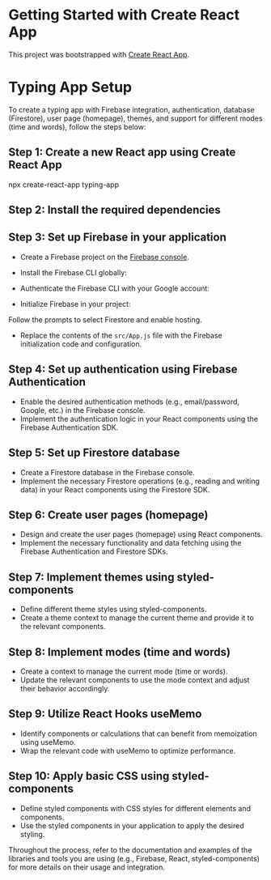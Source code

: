 # Getting Started with Create React App

This project was bootstrapped with [Create React App](https://github.com/facebook/create-react-app).

# Typing App Setup

To create a typing app with Firebase integration, authentication, database (Firestore), user page (homepage), themes, and support for different modes (time and words), follow the steps below:

## Step 1: Create a new React app using Create React App
npx create-react-app typing-app


## Step 2: Install the required dependencies


## Step 3: Set up Firebase in your application

- Create a Firebase project on the [Firebase console](https://console.firebase.google.com).
- Install the Firebase CLI globally:


- Authenticate the Firebase CLI with your Google account:


- Initialize Firebase in your project:


Follow the prompts to select Firestore and enable hosting.

- Replace the contents of the `src/App.js` file with the Firebase initialization code and configuration.

## Step 4: Set up authentication using Firebase Authentication

- Enable the desired authentication methods (e.g., email/password, Google, etc.) in the Firebase console.
- Implement the authentication logic in your React components using the Firebase Authentication SDK.

## Step 5: Set up Firestore database

- Create a Firestore database in the Firebase console.
- Implement the necessary Firestore operations (e.g., reading and writing data) in your React components using the Firestore SDK.

## Step 6: Create user pages (homepage)

- Design and create the user pages (homepage) using React components.
- Implement the necessary functionality and data fetching using the Firebase Authentication and Firestore SDKs.

## Step 7: Implement themes using styled-components

- Define different theme styles using styled-components.
- Create a theme context to manage the current theme and provide it to the relevant components.

## Step 8: Implement modes (time and words)

- Create a context to manage the current mode (time or words).
- Update the relevant components to use the mode context and adjust their behavior accordingly.

## Step 9: Utilize React Hooks useMemo

- Identify components or calculations that can benefit from memoization using useMemo.
- Wrap the relevant code with useMemo to optimize performance.

## Step 10: Apply basic CSS using styled-components

- Define styled components with CSS styles for different elements and components.
- Use the styled components in your application to apply the desired styling.

Throughout the process, refer to the documentation and examples of the libraries and tools you are using (e.g., Firebase, React, styled-components) for more details on their usage and integration.


